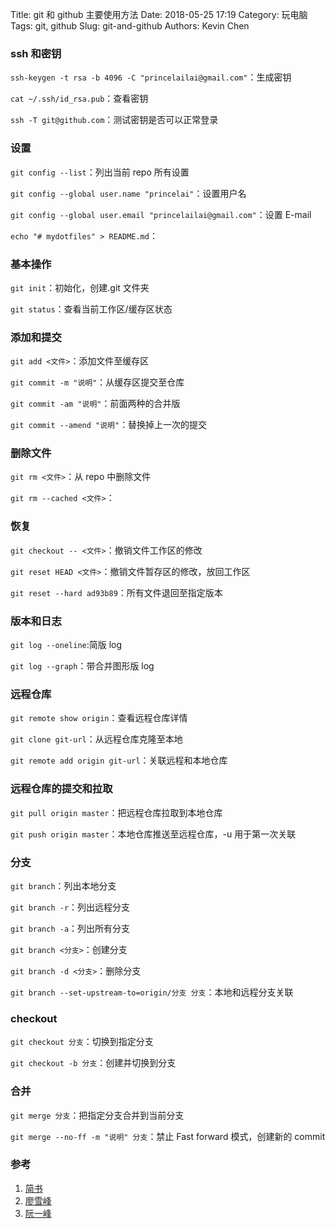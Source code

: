 Title: git 和 github 主要使用方法
Date: 2018-05-25 17:19
Category: 玩电脑
Tags: git, github
Slug: git-and-github
Authors: Kevin Chen

### ssh 和密钥

`ssh-keygen -t rsa -b 4096 -C "princelailai@gmail.com"`：生成密钥

`cat ~/.ssh/id_rsa.pub`：查看密钥

`ssh -T git@github.com`：测试密钥是否可以正常登录

### 设置

`git config --list`：列出当前 repo 所有设置

`git config --global user.name "princelai"`：设置用户名

`git config --global user.email "princelailai@gmail.com"`：设置 E-mail

`echo "# mydotfiles" > README.md`：

### 基本操作

`git init`：初始化，创建.git 文件夹

`git status`：查看当前工作区/缓存区状态

### 添加和提交

`git add <文件>`：添加文件至缓存区

`git commit -m "说明"`：从缓存区提交至仓库

`git commit -am "说明"`：前面两种的合并版

`git commit --amend "说明"`：替换掉上一次的提交

### 删除文件

`git rm <文件>`：从 repo 中删除文件

`git rm --cached <文件>`：

### 恢复

`git checkout -- <文件>`：撤销文件工作区的修改

`git reset HEAD <文件>`：撤销文件暂存区的修改，放回工作区

`git reset --hard ad93b89`：所有文件退回至指定版本

### 版本和日志

`git log --oneline`:简版 log

`git log --graph`：带合并图形版 log

### 远程仓库

`git remote show origin`：查看远程仓库详情

`git clone git-url`：从远程仓库克隆至本地

`git remote add origin git-url`：关联远程和本地仓库

### 远程仓库的提交和拉取

`git pull origin master`：把远程仓库拉取到本地仓库

`git push origin master`：本地仓库推送至远程仓库，-u 用于第一次关联

### 分支

`git branch`：列出本地分支

`git branch -r`：列出远程分支

`git branch -a`：列出所有分支

`git branch <分支>`：创建分支

`git branch -d <分支>`：删除分支

`git branch --set-upstream-to=origin/分支 分支`：本地和远程分支关联

### checkout

`git checkout 分支`：切换到指定分支

`git checkout -b 分支`：创建并切换到分支

### 合并

`git merge 分支`：把指定分支合并到当前分支

`git merge --no-ff -m "说明" 分支`：禁止 Fast forward 模式，创建新的 commit

### 参考

1.  [简书](https://www.jianshu.com/p/e4e29c9c3bd9)
2.  [廖雪峰](https://www.liaoxuefeng.com/wiki/0013739516305929606dd18361248578c67b8067c8c017b000)
3.  [阮一峰](http://www.ruanyifeng.com/blog/2014/06/git_remote.html)
